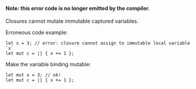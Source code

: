 #### Note: this error code is no longer emitted by the compiler.

Closures cannot mutate immutable captured variables.

Erroneous code example:

```compile_fail,E0594
let x = 3; // error: closure cannot assign to immutable local variable `x`
let mut c = || { x += 1 };
```

Make the variable binding mutable:

```
let mut x = 3; // ok!
let mut c = || { x += 1 };
```
